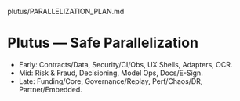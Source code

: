 plutus/PARALLELIZATION_PLAN.md
# Plutus — Safe Parallelization
- Early: Contracts/Data, Security/CI/Obs, UX Shells, Adapters, OCR.
- Mid: Risk & Fraud, Decisioning, Model Ops, Docs/E-Sign.
- Late: Funding/Core, Governance/Replay, Perf/Chaos/DR, Partner/Embedded.
